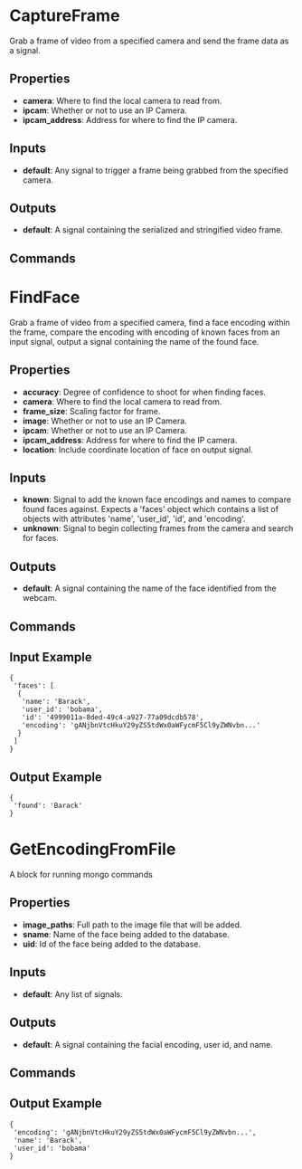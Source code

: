 CaptureFrame
============
Grab a frame of video from a specified camera and send the frame data as a signal.

Properties
----------
- **camera**: Where to find the local camera to read from.
- **ipcam**: Whether or not to use an IP Camera.
- **ipcam_address**: Address for where to find the IP camera.

Inputs
------
- **default**: Any signal to trigger a frame being grabbed from the specified camera.

Outputs
-------
- **default**: A signal containing the serialized and stringified video frame.

Commands
--------


FindFace
========
Grab a frame of video from a specified camera, find a face encoding within the frame, compare the encoding with encoding of known faces from an input signal, output a signal containing the name of the found face.

Properties
----------
- **accuracy**: Degree of confidence to shoot for when finding faces.
- **camera**: Where to find the local camera to read from.
- **frame_size**: Scaling factor for frame.
- **image**: Whether or not to use an IP Camera.
- **ipcam**: Whether or not to use an IP Camera.
- **ipcam_address**: Address for where to find the IP camera.
- **location**: Include coordinate location of face on output signal.

Inputs
------
- **known**: Signal to add the known face encodings and names to compare found faces against. Expects a 'faces' object which contains a list of objects with attributes 'name', 'user_id', 'id', and 'encoding'.
- **unknown**: Signal to begin collecting frames from the camera and search for faces.

Outputs
-------
- **default**: A signal containing the name of the face identified from the webcam.

Commands
--------

Input Example
-------------
```
{
 'faces': [
  {
   'name': 'Barack',
   'user_id': 'bobama',
   'id': '4999011a-8ded-49c4-a927-77a09dcdb578',
   'encoding': 'gANjbnVtcHkuY29yZS5tdWx0aWFycmF5Cl9yZWNvbn...'
  }
 ]
}
```

Output Example
--------------
```
{
 'found': 'Barack'
}
```


GetEncodingFromFile
===================
A block for running mongo commands

Properties
----------
- **image_paths**: Full path to the image file that will be added.
- **sname**: Name of the face being added to the database.
- **uid**: Id of the face being added to the database.

Inputs
------
- **default**: Any list of signals.

Outputs
-------
- **default**: A signal containing the facial encoding, user id, and name.

Commands
--------

Output Example
--------------
```
{
 'encoding': 'gANjbnVtcHkuY29yZS5tdWx0aWFycmF5Cl9yZWNvbn...',
 'name': 'Barack',
 'user_id': 'bobama'
}
```

